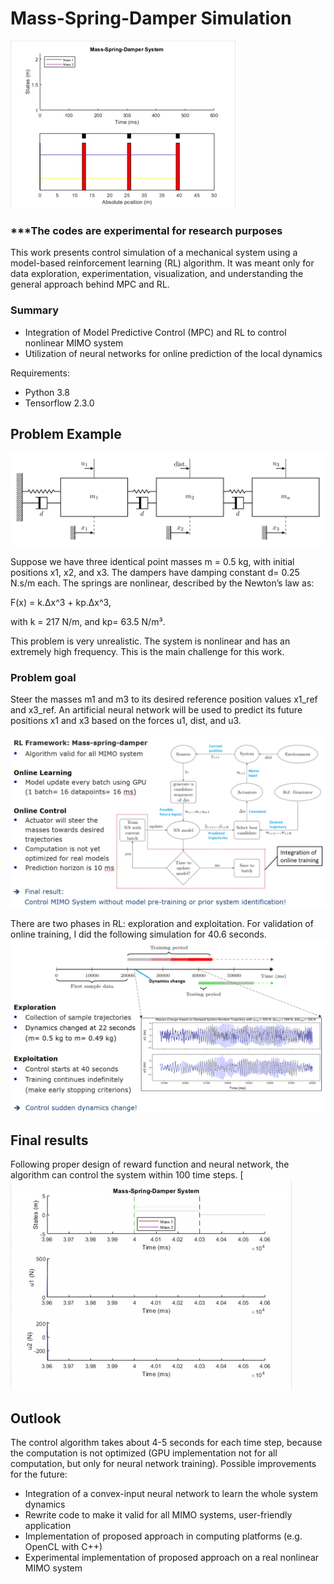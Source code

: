 
# Mass-Spring-Damper Simulation
![](mass-spring-damper.gif)

### ***The codes are experimental for research purposes

This work presents control simulation of a mechanical system using a model-based reinforcement learning (RL) algorithm. It was meant only for data exploration, experimentation, visualization, and understanding the general approach behind MPC and RL. 

### Summary
- Integration of Model Predictive Control (MPC) and RL to control nonlinear MIMO system
- Utilization of neural networks for online prediction of the local dynamics 

Requirements:
- Python 3.8
- Tensorflow 2.3.0

## Problem Example

![Screenshot](mass-spring-damper.png)

Suppose we have three identical point masses m = 0.5 kg, with initial positions x1, x2, and x3. The dampers have damping constant d= 0.25 N.s/m each. The springs are nonlinear, described by the Newton’s law as:

F(x) = k.Δx^3 + kp.Δx^3,

with k = 217 N/m, and kp= 63.5 N/m³. 

This problem is very unrealistic. The system is nonlinear and has an extremely high frequency. This is the main challenge for this work. 

### Problem goal 
Steer the masses m1 and m3 to its desired reference position values x1_ref and x3_ref. An artificial neural network will be used to predict its future positions x1 and x3 based on the forces u1, dist, and u3.

![framework](flowchartreinf.png)

There are two phases in RL: exploration and exploitation. For validation of online training, I did the following simulation for 40.6 seconds.
![testingmethod](testing_method.png)


## Final results
Following proper design of reward function and neural network, the algorithm can control the system within 100 time steps.
[![final_result](control_results_nodist.gif)

## Outlook
The control algorithm takes about 4-5 seconds for each time step, because the computation is not optimized (GPU implementation not for all computation, but only for neural network training). Possible improvements for the future:
- Integration of a convex-input neural network to learn the whole system dynamics
- Rewrite code to make it valid for all MIMO systems, user-friendly application
- Implementation of proposed approach in computing platforms (e.g. OpenCL with C++)
- Experimental implementation of proposed approach on a real nonlinear MIMO system


